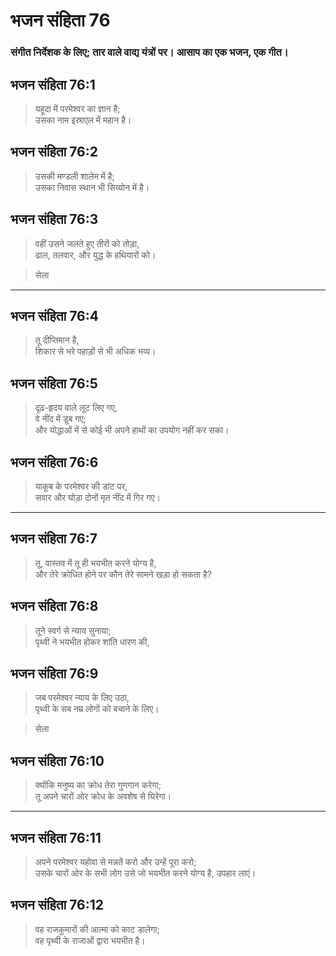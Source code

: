 # भजन संहिता 76

### संगीत निर्देशक के लिए; तार वाले वाद्य यंत्रों पर। आसाप का एक भजन, एक गीत।

## भजन संहिता 76:1

> यहूदा में परमेश्वर का ज्ञान है;  
> उसका नाम इस्राएल में महान है।

## भजन संहिता 76:2

> उसकी मण्डली शालेम में है;  
> उसका निवास स्थान भी सिय्योन में है।

## भजन संहिता 76:3

> वहीं उसने जलते हुए तीरों को तोड़ा,  
> ढाल, तलवार, और युद्ध के हथियारों को।

> सेला

---

## भजन संहिता 76:4

> तू दीप्तिमान है,  
> शिकार से भरे पहाड़ों से भी अधिक भव्य।

## भजन संहिता 76:5

> दृढ़-हृदय वाले लूट लिए गए,  
> वे नींद में डूब गए;  
> और योद्धाओं में से कोई भी अपने हाथों का उपयोग नहीं कर सका।

## भजन संहिता 76:6

> याकूब के परमेश्वर की डांट पर,  
> सवार और घोड़ा दोनों मृत नींद में गिर गए।

---

## भजन संहिता 76:7

> तू, वास्तव में तू ही भयभीत करने योग्य है,  
> और तेरे क्रोधित होने पर कौन तेरे सामने खड़ा हो सकता है?

## भजन संहिता 76:8

> तूने स्वर्ग से न्याय सुनाया;  
> पृथ्वी ने भयभीत होकर शांति धारण की,

## भजन संहिता 76:9

> जब परमेश्वर न्याय के लिए उठा,  
> पृथ्वी के सब नम्र लोगों को बचाने के लिए।

> सेला

## भजन संहिता 76:10

> क्योंकि मनुष्य का क्रोध तेरा गुणगान करेगा;  
> तू अपने चारों ओर क्रोध के अवशेष से घिरेगा।

---

## भजन संहिता 76:11

> अपने परमेश्वर यहोवा से मन्नतें करो और उन्हें पूरा करो;  
> उसके चारों ओर के सभी लोग उसे जो भयभीत करने योग्य है, उपहार लाएं।

## भजन संहिता 76:12

> वह राजकुमारों की आत्मा को काट डालेगा;  
> वह पृथ्वी के राजाओं द्वारा भयभीत है।
